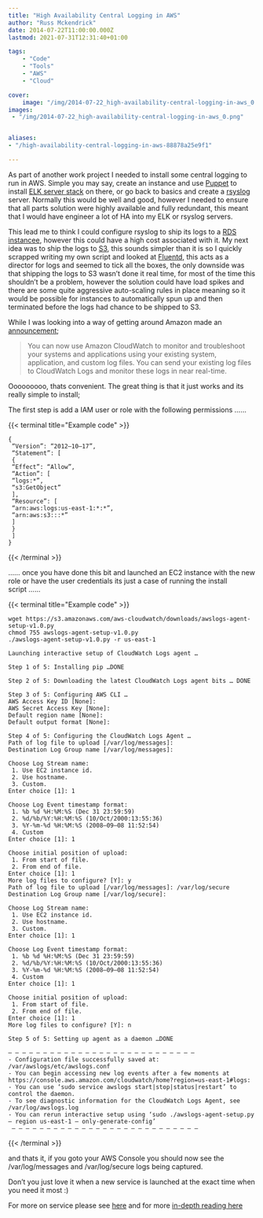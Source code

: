 ```yaml
---
title: "High Availability Central Logging in AWS"
author: "Russ Mckendrick"
date: 2014-07-22T11:00:00.000Z
lastmod: 2021-07-31T12:31:40+01:00

tags:
    - "Code"
    - "Tools"
    - "AWS"
    - "Cloud"

cover:
    image: "/img/2014-07-22_high-availability-central-logging-in-aws_0.png" 
images:
 - "/img/2014-07-22_high-availability-central-logging-in-aws_0.png"


aliases:
- "/high-availability-central-logging-in-aws-88878a25e9f1"

---
```


As part of another work project I needed to install some central logging to run in AWS. Simple you may say, create an instance and use [Puppet](https://media-glass.es/tags/#puppet) to install [ELK server stack](http://www.elasticsearch.org/overview/elkdownloads/) on there, or go back to basics and create a [rsyslog](http://www.rsyslog.com/) server. Normally this would be well and good, however I needed to ensure that all parts solution were highly available and fully redundant, this meant that I would have engineer a lot of HA into my ELK or rsyslog servers.

This lead me to think I could configure rsyslog to ship its logs to a [RDS instancee](http://aws.amazon.com/rds/), however this could have a high cost associated with it. My next idea was to ship the logs to [S3](http://aws.amazon.com/s3/), this sounds simpler than it is so I quickly scrapped writing my own script and looked at [Fluentd](http://fluentd.org/), this acts as a director for logs and seemed to tick all the boxes, the only downside was that shipping the logs to S3 wasn’t done it real time, for most of the time this shouldn’t be a problem, however the solution could have load spikes and there are some quite aggressive auto-scaling rules in place meaning so it would be possible for instances to automatically spun up and then terminated before the logs had chance to be shipped to S3.

While I was looking into a way of getting around Amazon made an [announcement](http://aws.amazon.com/about-aws/whats-new/2014/07/10/introducing-amazon-cloudwatch-logs/);

> You can now use Amazon CloudWatch to monitor and troubleshoot your systems and applications using your existing system, application, and custom log files. You can send your existing log files to CloudWatch Logs and monitor these logs in near real-time.

Ooooooooo, thats convenient. The great thing is that it just works and its really simple to install;

The first step is add a IAM user or role with the following permissions ……

{{< terminal title="Example code" >}}
``` terminfo
{
 “Version”: “2012–10–17”,
 “Statement”: [
 {
 “Effect”: “Allow”,
 “Action”: [
 “logs:*”,
 “s3:GetObject”
 ],
 “Resource”: [
 “arn:aws:logs:us-east-1:*:*”,
 “arn:aws:s3:::*”
 ]
 }
 ]
}
```
{{< /terminal >}}

…… once you have done this bit and launched an EC2 instance with the new role or have the user credentials its just a case of running the install script ……

{{< terminal title="Example code" >}}
``` terminfo
wget https://s3.amazonaws.com/aws-cloudwatch/downloads/awslogs-agent-setup-v1.0.py
chmod 755 awslogs-agent-setup-v1.0.py
./awslogs-agent-setup-v1.0.py -r us-east-1

Launching interactive setup of CloudWatch Logs agent …

Step 1 of 5: Installing pip …DONE

Step 2 of 5: Downloading the latest CloudWatch Logs agent bits … DONE

Step 3 of 5: Configuring AWS CLI …
AWS Access Key ID [None]:
AWS Secret Access Key [None]:
Default region name [None]:
Default output format [None]:

Step 4 of 5: Configuring the CloudWatch Logs Agent …
Path of log file to upload [/var/log/messages]:
Destination Log Group name [/var/log/messages]:

Choose Log Stream name:
 1. Use EC2 instance id.
 2. Use hostname.
 3. Custom.
Enter choice [1]: 1

Choose Log Event timestamp format:
 1. %b %d %H:%M:%S (Dec 31 23:59:59)
 2. %d/%b/%Y:%H:%M:%S (10/Oct/2000:13:55:36)
 3. %Y-%m-%d %H:%M:%S (2008–09–08 11:52:54)
 4. Custom
Enter choice [1]: 1

Choose initial position of upload:
 1. From start of file.
 2. From end of file.
Enter choice [1]: 1
More log files to configure? [Y]: y
Path of log file to upload [/var/log/messages]: /var/log/secure
Destination Log Group name [/var/log/secure]:

Choose Log Stream name:
 1. Use EC2 instance id.
 2. Use hostname.
 3. Custom.
Enter choice [1]: 1

Choose Log Event timestamp format:
 1. %b %d %H:%M:%S (Dec 31 23:59:59)
 2. %d/%b/%Y:%H:%M:%S (10/Oct/2000:13:55:36)
 3. %Y-%m-%d %H:%M:%S (2008–09–08 11:52:54)
 4. Custom
Enter choice [1]: 1

Choose initial position of upload:
 1. From start of file.
 2. From end of file.
Enter choice [1]: 1
More log files to configure? [Y]: n

Step 5 of 5: Setting up agent as a daemon …DONE

— — — — — — — — — — — — — — — — — — — — — — — — — — — 
- Configuration file successfully saved at: /var/awslogs/etc/awslogs.conf
- You can begin accessing new log events after a few moments at https://console.aws.amazon.com/cloudwatch/home?region=us-east-1#logs:
- You can use ‘sudo service awslogs start|stop|status|restart’ to control the daemon.
- To see diagnostic information for the CloudWatch Logs Agent, see /var/log/awslogs.log
- You can rerun interactive setup using ‘sudo ./awslogs-agent-setup.py — region us-east-1 — only-generate-config’
 — — — — — — — — — — — — — — — — — — — — — — — — — — — 
```
{{< /terminal >}}

and thats it, if you goto your AWS Console you should now see the /var/log/messages and /var/log/secure logs being captured.

Don’t you just love it when a new service is launched at the exact time when you need it most :)

For more on service please see [here](https://aws.amazon.com/blogs/aws/cloudwatch-log-service/) and for more [in-depth reading here](http://docs.aws.amazon.com/AmazonCloudWatch/latest/DeveloperGuide/WhatIsCloudWatchLogs.html)
